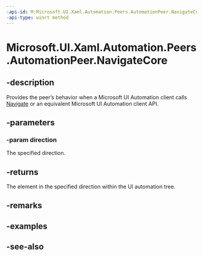```yaml
---
-api-id: M:Microsoft.UI.Xaml.Automation.Peers.AutomationPeer.NavigateCore(Microsoft.UI.Xaml.Automation.Peers.AutomationNavigationDirection)
-api-type: winrt method
---
```


<!-- Method syntax
virtual protected object NavigateCore(Windows.UI.Xaml.Automation.Peers.AutomationNavigationDirection direction)
-->

# Microsoft.UI.Xaml.Automation.Peers.AutomationPeer.NavigateCore

## -description
Provides the peer’s behavior when a Microsoft UI Automation client calls [Navigate](automationpeer_navigate_1549962549.md) or an equivalent Microsoft UI Automation client API.

## -parameters
### -param direction
The specified direction.

## -returns
The element in the specified direction within the UI automation tree.

## -remarks

## -examples

## -see-also
